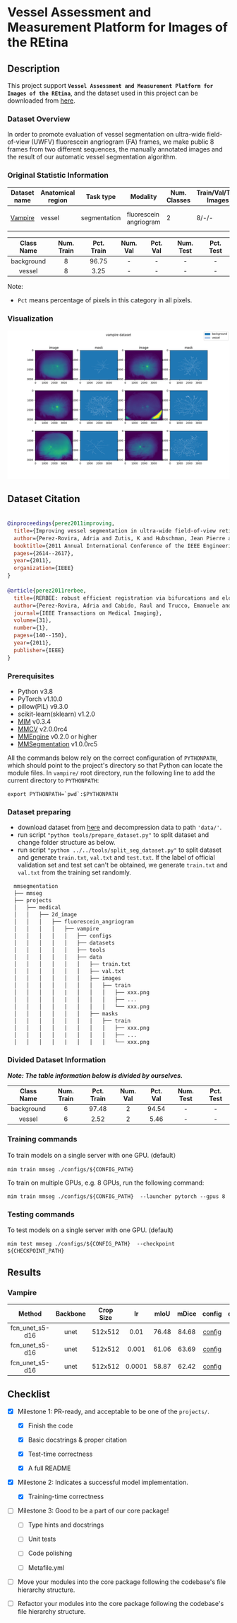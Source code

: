 # Vessel Assessment and Measurement Platform for Images of the REtina

## Description

This project support **`Vessel Assessment and Measurement Platform for Images of the REtina`**, and the dataset used in this project can be downloaded from [here](https://vampire.computing.dundee.ac.uk/vesselseg.html).

### Dataset Overview

In order to promote evaluation of vessel segmentation on ultra-wide field-of-view (UWFV) fluorescein angriogram (FA) frames, we make public 8 frames from two different sequences, the manually annotated images and the result of our automatic vessel segmentation algorithm.

### Original Statistic Information

| Dataset name                                                     | Anatomical region | Task type    | Modality               | Num. Classes | Train/Val/Test Images | Train/Val/Test Labeled | Release Date | License                                                         |
| ---------------------------------------------------------------- | ----------------- | ------------ | ---------------------- | ------------ | --------------------- | ---------------------- | ------------ | --------------------------------------------------------------- |
| [Vampire](https://vampire.computing.dundee.ac.uk/vesselseg.html) | vessel            | segmentation | fluorescein angriogram | 2            | 8/-/-                 | yes/-/-                | 2017         | [CC-BY-NC 4.0](https://creativecommons.org/licenses/by-sa/4.0/) |

| Class Name | Num. Train | Pct. Train | Num. Val | Pct. Val | Num. Test | Pct. Test |
| :--------: | :--------: | :--------: | :------: | :------: | :-------: | :-------: |
| background |     8      |   96.75    |    -     |    -     |     -     |     -     |
|   vessel   |     8      |    3.25    |    -     |    -     |     -     |     -     |

Note:

- `Pct` means percentage of pixels in this category in all pixels.

### Visualization

![bac](https://raw.githubusercontent.com/uni-medical/medical-datasets-visualization/main/2d/semantic_seg/fluorescein_angriogram/vampire/vampire_dataset.png)

## Dataset Citation


```bibtex

@inproceedings{perez2011improving,
  title={Improving vessel segmentation in ultra-wide field-of-view retinal fluorescein angiograms},
  author={Perez-Rovira, Adria and Zutis, K and Hubschman, Jean Pierre and Trucco, Emanuele},
  booktitle={2011 Annual International Conference of the IEEE Engineering in Medicine and Biology Society},
  pages={2614--2617},
  year={2011},
  organization={IEEE}
}

@article{perez2011rerbee,
  title={RERBEE: robust efficient registration via bifurcations and elongated elements applied to retinal fluorescein angiogram sequences},
  author={Perez-Rovira, Adria and Cabido, Raul and Trucco, Emanuele and McKenna, Stephen J and Hubschman, Jean Pierre},
  journal={IEEE Transactions on Medical Imaging},
  volume={31},
  number={1},
  pages={140--150},
  year={2011},
  publisher={IEEE}
}

```

### Prerequisites

- Python v3.8
- PyTorch v1.10.0
- pillow(PIL) v9.3.0
- scikit-learn(sklearn) v1.2.0
- [MIM](https://github.com/open-mmlab/mim) v0.3.4
- [MMCV](https://github.com/open-mmlab/mmcv) v2.0.0rc4
- [MMEngine](https://github.com/open-mmlab/mmengine) v0.2.0 or higher
- [MMSegmentation](https://github.com/open-mmlab/mmsegmentation) v1.0.0rc5

All the commands below rely on the correct configuration of `PYTHONPATH`, which should point to the project's directory so that Python can locate the module files. In `vampire/` root directory, run the following line to add the current directory to `PYTHONPATH`:

```shell
export PYTHONPATH=`pwd`:$PYTHONPATH
```

### Dataset preparing

- download dataset from [here](https://vampire.computing.dundee.ac.uk/vesselseg.html) and decompression data to path `'data/'`.
- run script `"python tools/prepare_dataset.py"` to split dataset and change folder structure as below.
- run script `"python ../../tools/split_seg_dataset.py"` to split dataset and generate `train.txt`, `val.txt` and `test.txt`. If the label of official validation set and test set can't be obtained, we generate `train.txt` and `val.txt` from the training set randomly.

```none
  mmsegmentation
  ├── mmseg
  ├── projects
  │   ├── medical
  │   │   ├── 2d_image
  │   │   │   ├── fluorescein_angriogram
  │   │   │   │   ├── vampire
  │   │   │   │   │   ├── configs
  │   │   │   │   │   ├── datasets
  │   │   │   │   │   ├── tools
  │   │   │   │   │   ├── data
  │   │   │   │   │   │   ├── train.txt
  │   │   │   │   │   │   ├── val.txt
  │   │   │   │   │   │   ├── images
  │   │   │   │   │   │   │   ├── train
  │   │   │   │   |   │   │   │   ├── xxx.png
  │   │   │   │   |   │   │   │   ├── ...
  │   │   │   │   |   │   │   │   └── xxx.png
  │   │   │   │   │   │   ├── masks
  │   │   │   │   │   │   │   ├── train
  │   │   │   │   |   │   │   │   ├── xxx.png
  │   │   │   │   |   │   │   │   ├── ...
  │   │   │   │   |   │   │   │   └── xxx.png
```

### Divided Dataset Information

***Note: The table information below is divided by ourselves.***

| Class Name | Num. Train | Pct. Train | Num. Val | Pct. Val | Num. Test | Pct. Test |
| :--------: | :--------: | :--------: | :------: | :------: | :-------: | :-------: |
| background |     6      |   97.48    |    2     |  94.54   |     -     |     -     |
|   vessel   |     6      |    2.52    |    2     |   5.46   |     -     |     -     |

### Training commands

To train models on a single server with one GPU. (default）

```shell
mim train mmseg ./configs/${CONFIG_PATH}
```

To train on multiple GPUs, e.g. 8 GPUs, run the following command:

```shell
mim train mmseg ./configs/${CONFIG_PATH}  --launcher pytorch --gpus 8
```

### Testing commands

To test models on a single server with one GPU. (default)

```shell
mim test mmseg ./configs/${CONFIG_PATH}  --checkpoint ${CHECKPOINT_PATH}
```

<!-- List the results as usually done in other model's README. [Example](https://github.com/open-mmlab/mmsegmentation/tree/dev-1.x/configs/fcn#results-and-models)

You should claim whether this is based on the pre-trained weights, which are converted from the official release; or it's a reproduced result obtained from retraining the model in this project. -->

## Results

### Vampire

|     Method      | Backbone | Crop Size |   lr   | mIoU  | mDice |                                                                                            config                                                                                             |         download         |
| :-------------: | :------: | :-------: | :----: | :---: | :---: | :-------------------------------------------------------------------------------------------------------------------------------------------------------------------------------------------: | :----------------------: |
| fcn_unet_s5-d16 |   unet   |  512x512  |  0.01  | 76.48 | 84.68 |  [config](https://github.com/open-mmlab/mmsegmentation/tree/dev-1.x/projects/medical/2d_image/fluorescein_angriogram/vampire/configs/fcn-unet-s5-d16_unet_1xb16-0.01-20k_vampire-512x512.py)  | [model](<>) \| [log](<>) |
| fcn_unet_s5-d16 |   unet   |  512x512  | 0.001  | 61.06 | 63.69 | [config](https://github.com/open-mmlab/mmsegmentation/tree/dev-1.x/projects/medical/2d_image/fluorescein_angriogram/vampire/configs/fcn-unet-s5-d16_unet_1xb16-0.001-20k_vampire-512x512.py)  | [model](<>) \| [log](<>) |
| fcn_unet_s5-d16 |   unet   |  512x512  | 0.0001 | 58.87 | 62.42 | [config](https://github.com/open-mmlab/mmsegmentation/tree/dev-1.x/projects/medical/2d_image/fluorescein_angriogram/vampire/configs/fcn-unet-s5-d16_unet_1xb16-0.0001-20k_vampire-512x512.py) | [model](<>) \| [log](<>) |

## Checklist

- [x] Milestone 1: PR-ready, and acceptable to be one of the `projects/`.

  - [x] Finish the code

  - [x] Basic docstrings & proper citation

  - [x] Test-time correctness

  - [x] A full README

- [x] Milestone 2: Indicates a successful model implementation.

  - [x] Training-time correctness

- [ ] Milestone 3: Good to be a part of our core package!

  - [ ] Type hints and docstrings

  - [ ] Unit tests

  - [ ] Code polishing

  - [ ] Metafile.yml

- [ ] Move your modules into the core package following the codebase's file hierarchy structure.

- [ ] Refactor your modules into the core package following the codebase's file hierarchy structure.

